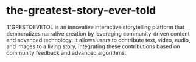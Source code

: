 # the-greatest-story-ever-told
T'GRESTOEVETOL is an innovative interactive storytelling platform that democratizes narrative creation by leveraging community-driven content and advanced technology. It allows users to contribute text, video, audio, and images to a living story, integrating these contributions based on community feedback and advanced algorithms.
